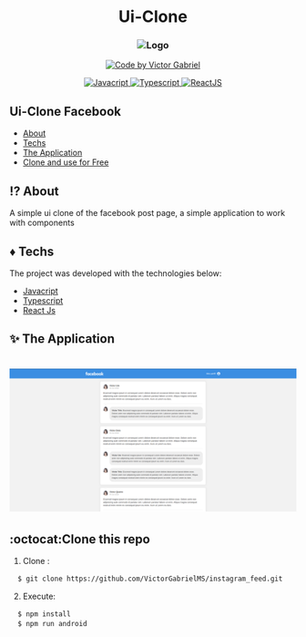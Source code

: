 <h1 align="center">
    <span>Ui-Clone</span>
</h1>
<h3 align="center">
    <img alt="Logo" title="#logo" width="150px" src="https://i.imgur.com/KDIDiSE.png" >
</h3>

<p align="center">
   <a href="https://github.com/VictorGabrielMS">
    <img alt="Code by Victor Gabriel" src="https://img.shields.io/badge/code%20by-Victor Gabriel-%23E02041">
  </a>
</p>

<p align="center">
  <a href="https://developer.mozilla.org/pt-BR/docs/Web/JavaScript">
    <img alt="Javacript" src="https://img.shields.io/badge/Javacript-%23D1CB36">
  </a>
  <a href="https://www.typescriptlang.org/">
    <img alt="Typescript" src="https://img.shields.io/badge/Typescript-%23007acc">
  </a>
  <a href="https://pt-br.reactjs.org/">
    <img alt="ReactJS" src="https://img.shields.io/badge/ReactJS-%2315BED1">
  </a>
</p>

## Ui-Clone Facebook

- [About](#about)
- [Techs](#techs)
- [The Application](#application)
- [Clone and use for Free](#clone)

<a id="about"></a>

## :interrobang: About

A simple ui clone of the facebook post page, a simple application to work with components

<a id="techs"></a>

## :diamonds: Techs

The project was developed with the technologies below:

- [Javacript](https://developer.mozilla.org/pt-BR/docs/Web/JavaScript)
- [Typescript](https://www.typescriptlang.org/)
- [React Js](https://pt-br.reactjs.org/)

<a id="application"></a>

## :sparkles: The Application

<h1 align="center">
    <img alt="home" src="github/page.png">
</h1>

<a id="clone"></a>

## :octocat:Clone this repo

1. Clone :

```sh
  $ git clone https://github.com/VictorGabrielMS/instagram_feed.git
```

2. Execute:

```sh
  $ npm install
  $ npm run android
```
